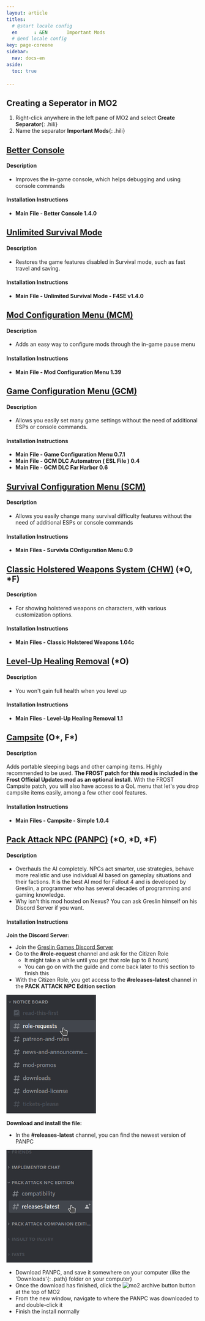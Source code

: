 ```yaml
---
layout: article
titles:
  # @start locale config
  en      : &EN       Important Mods
  # @end locale config
key: page-coreone
sidebar:
  nav: docs-en
aside:
  toc: true

---
```



## Creating a Seperator in MO2
1. Right-click anywhere in the left pane of MO2 and select **Create Separator**{: .hili}
2. Name the separator **Important Mods**{: .hili}

## [Better Console](https://www.nexusmods.com/fallout4/mods/26582)

#### Description
* Improves the in-game console, which helps debugging and using console commands

#### Installation Instructions
* **Main File - Better Console 1.4.0**

## [Unlimited Survival Mode](https://www.nexusmods.com/fallout4/mods/26163)

#### Description
* Restores the game features disabled in Survival mode, such as fast travel and saving. 

#### Installation Instructions
* **Main File - Unlimited Survival Mode - F4SE v1.4.0**


## [Mod Configuration Menu (MCM)](https://www.nexusmods.com/fallout4/mods/21497)


#### Description
* Adds an easy way to configure mods through the in-game pause menu

#### Installation Instructions
* **Main File - Mod Configuration Menu 1.39**


## [Game Configuration Menu (GCM)](https://www.nexusmods.com/fallout4/mods/33759)


#### Description
* Allows you easily set many game settings without the need of additional ESPs or console commands. 

#### Installation Instructions
* **Main File - Game Configuration Menu 0.7.1**
* **Main File - GCM DLC Automatron ( ESL File ) 0.4**
* **Main File - GCM DLC Far Harbor 0.6**


## [Survival Configuration Menu (SCM)](https://www.nexusmods.com/fallout4/mods/37599)


#### Description
* Allows you easily change many survival difficulty features without the need of additional ESPs or console commands

#### Installation Instructions
* **Main Files - Survivla COnfiguration Menu 0.9**


## [Classic Holstered Weapons System (CHW)](https://www.nexusmods.com/fallout4/mods/46101?tab=files) (*O, *F)


#### Description
* For showing holstered weapons on characters, with various customization options.

#### Installation Instructions
* **Main Files - Classic Holstered Weapons 1.04c**


## [Level-Up Healing Removal](https://www.nexusmods.com/fallout4/mods/20160?tab=files) (*O)


#### Description
* You won't gain full health when you level up

#### Installation Instructions
* **Main Files - Level-Up Healing Removal 1.1**


## [Campsite](https://www.nexusmods.com/fallout4/mods/11734) (O*, F*)
#### Description
Adds portable sleeping bags and other camping items. Highly recommended to be used.
**The FROST patch for this mod is included in the Frost Official Updates mod as an optional install.**
With the FROST Campsite patch, you will also have access to a QoL menu that let's you drop campsite items easily, among a few other cool features.

#### Installation Instructions
* **Main Files - Campsite - Simple 1.0.4**


## [Pack Attack NPC (PANPC)](https://discord.gg/RbX5eVYEKE) (*O, *D, *F)

#### Description
* Overhauls the AI completely. NPCs act smarter, use strategies, behave more realistic and use individual AI based on gameplay situations and their factions. It is the best AI mod for Fallout 4 and is developed by Greslin, a programmer who has several decades of programming and gaming knowledge.
* Why isn't this mod hosted on Nexus? You can ask Greslin himself on his Discord Server if you want. 

#### Installation Instructions
**Join the Discord Server:**
* Join the [Greslin Games Discord Server](https://discord.gg/RbX5eVYEKE)
* Go to the **#role-request** channel and ask for the Citizen Role
  * It might take a while until you get that role (up to 8 hours)
  * You can go on with the guide and come back later to this section to finish this
* With the Citizen Role, you get access to the **#releases-latest** channel in the **PACK ATTACK NPC Edition section**

![Join Greslin](./assets/images/join_greslin.png "Join Greslin!")

**Download and install the file:**
* In the **#releases-latest** channel, you can find the newest version of PANPC

![Download PANPC](./assets/images/find_panpc.png "Download PANPC!")

* Download PANPC, and save it somewhere on your computer (like the 'Downloads'{: .path} folder on your computer)
* Once the download has finished, click the ![mo2 archive button](https://themidnightride.github.io/img/mo2%20archive.png) button at the top of MO2
* From the new window, navigate to where the PANPC was downloaded to and double-click it
* Finish the install normally
